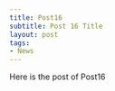```yaml
---
title: Post16
subtitle: Post 16 Title
layout: post
tags:
- News
---
```


<p>Here is the post of Post16</p>
